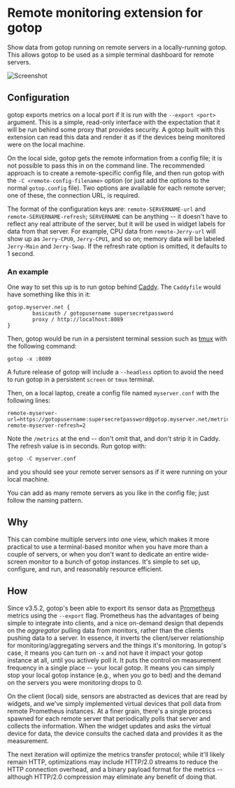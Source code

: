 # Remote monitoring extension for gotop


Show data from gotop running on remote servers in a locally-running gotop. This allows gotop to be used as a simple terminal dashboard for remote servers.

![Screenshot](/screenshots/fourby.png)


## Configuration

gotop exports metrics on a local port if it is run with the `--export <port>` argument. This is a simple, read-only interface with the expectation that it will be run behind some proxy that provides security.  A gotop built with this extension can read this data and render it as if the devices being monitored were on the local machine.

On the local side, gotop gets the remote information from a config file; it is not possible to pass this in on the command line. The recommended approach is to create a remote-specific config file, and then run gotop with the `-C <remote-config-filename>` option (or just add the options to the normal `gotop.config` file).  Two options are available for each remote server; one of these, the connection URL, is required.

The format of the configuration keys are: `remote-SERVERNAME-url` and `remote-SERVERNAME-refresh`; `SERVERNAME` can be anything -- it doesn't have to reflect any real attribute of the server, but it will be used in widget labels for data from that server.  For example, CPU data from `remote-Jerry-url` will show up as `Jerry-CPU0`, `Jerry-CPU1`, and so on; memory data will be labeled `Jerry-Main` and `Jerry-Swap`.  If the refresh rate option is omitted, it defaults to 1 second.


### An example

One way to set this up is to run gotop behind [Caddy](https://caddyserver.com). The `Caddyfile` would have something like this in it:

```
gotop.myserver.net {
        basicauth / gotopusername supersecretpassword
        proxy / http://localhost:8089
}
```                

Then, gotop would be run in a persistent terminal session such as [tmux](https://github.com/tmux/tmux) with the following command:

```
gotop -x :8089
```

A future release of gotop will include a `--headless` option to avoid the need to run gotop in a persistent `screen` or `tmux` terminal.

Then, on a local laptop, create a config file named `myserver.conf` with the following lines:

```
remote-myserver-url=https://gotopusername:supersecretpassword@gotop.myserver.net/metrics
remote-myserver-refresh=2
```

Note the `/metrics` at the end -- don't omit that, and don't strip it in Caddy.  The refresh value is in seconds. Run gotop with:

```
gotop -C myserver.conf
```

and you should see your remote server sensors as if it were running on your local machine.

You can add as many remote servers as you like in the config file; just follow the naming pattern.

## Why

This can combine multiple servers into one view, which makes it more practical to use a terminal-based monitor when you have more than a couple of servers, or when you don't want to dedicate an entire wide-screen monitor to a bunch of gotop instances. It's simple to set up, configure, and run, and reasonably resource efficient.

## How

Since v3.5.2, gotop's been able to export its sensor data as [Prometheus](https://prometheus.io/) metrics using the `--export` flag.  Prometheus has the advantages of being simple to integrate into clients, and a nice on-demand design that depends on the *aggregator* pulling data from monitors, rather than the clients pushing data to a server. In essence, it inverts the client/server relationship for monitoring/aggregating servers and the things it's monitoring. In gotop's case, it means you can turn on `-x` and not have it impact your gotop instance at all, until you actively poll it.  It puts the control on measurement frequency in a single place -- your local gotop. It means you can simply stop your local gotop instance (e.g., when you go to bed) and the demand on the servers you were monitoring drops to 0. 

On the client (local) side, sensors are abstracted as devices that are read by widgets, and we've simply implemented virtual devices that poll data from remote Prometheus instances. At a finer grain, there's a single process spawned for each remote server that periodically polls that server and collects the information.  When the widget updates and asks the virtual device for data, the device consults the cached data and provides it as the measurement.

The next iteration will optimize the metrics transfer protocol; while it'll likely remain HTTP, optimizations may include HTTP/2.0 streams to reduce the HTTP connection overhead, and a binary payload format for the metrics -- although HTTP/2.0 compression may eliminate any benefit of doing that.
